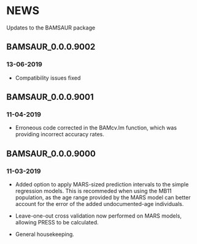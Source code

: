 # NEWS

Updates to the BAMSAUR package
## BAMSAUR_0.0.0.9002
### 13-06-2019

* Compatibility issues fixed

## BAMSAUR_0.0.0.9001
### 11-04-2019

* Erroneous code corrected in the BAMcv.lm function, which was providing incorrect accuracy rates.

## BAMSAUR_0.0.0.9000
### 11-03-2019

* Added option to apply MARS-sized prediction intervals to the simple regression models. This is recommeded when using the MB11 population, as the age range provided by the MARS model can better account for the error of the added undocumented-age individuals.

* Leave-one-out cross validation now performed on MARS models, allowing PRESS to be calculated.

* General housekeeping.
